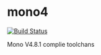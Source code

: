 # mono4

[![Build Status](https://cloud.drone.io/api/badges/ixre/mono4/status.svg)](https://cloud.drone.io/ixre/mono4)

Mono V4.8.1 complie toolchans
